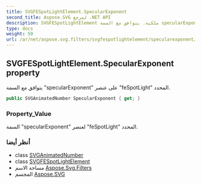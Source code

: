 ```yaml
---
title: SVGFESpotLightElement.SpecularExponent
second_title: Aspose.SVG لمرجع .NET API
description: SVGFESpotLightElement ملكية. يتوافق مع السمة specularExponent على عنصر feSpotLight المحدد.
type: docs
weight: 50
url: /ar/net/aspose.svg.filters/svgfespotlightelement/specularexponent/
---
```

## SVGFESpotLightElement.SpecularExponent property

يتوافق مع السمة "specularExponent" على عنصر "feSpotLight" المحدد.

```csharp
public SVGAnimatedNumber SpecularExponent { get; }
```

### Property_Value

السمة "specularExponent" لعنصر "feSpotLight" المحدد.

### أنظر أيضا

* class [SVGAnimatedNumber](../../../aspose.svg.datatypes/svganimatednumber/)
* class [SVGFESpotLightElement](../)
* مساحة الاسم [Aspose.Svg.Filters](../../svgfespotlightelement/)
* المجسم [Aspose.SVG](../../../)


